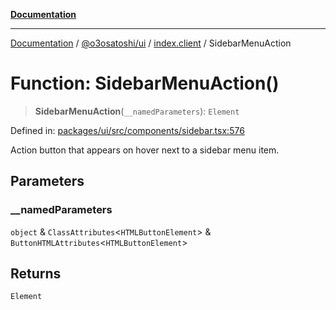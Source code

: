 [**Documentation**](../../../../README.md)

***

[Documentation](../../../../README.md) / [@o3osatoshi/ui](../../README.md) / [index.client](../README.md) / SidebarMenuAction

# Function: SidebarMenuAction()

> **SidebarMenuAction**(`__namedParameters`): `Element`

Defined in: [packages/ui/src/components/sidebar.tsx:576](https://github.com/o3osatoshi/experiment/blob/54ab00df974a3e9f8283fbcd8c611ed1e0274132/packages/ui/src/components/sidebar.tsx#L576)

Action button that appears on hover next to a sidebar menu item.

## Parameters

### \_\_namedParameters

`object` & `ClassAttributes`\<`HTMLButtonElement`\> & `ButtonHTMLAttributes`\<`HTMLButtonElement`\>

## Returns

`Element`
